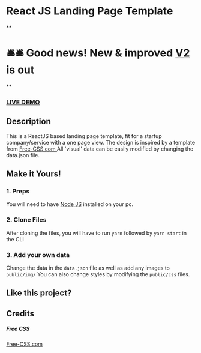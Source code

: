 # React JS Landing Page Template

**

# 🛎️🛎️ Good news! New & improved [V2](https://github.com/issaafalkattan/react-landing-page-template-2021) is out  

**


### <a href="https://react-landing-page-template-93ne.vercel.app/">LIVE DEMO</a> 

## Description
This is a ReactJS based landing page template, fit for a startup company/service with a one page view. The design is inspired by a template from <a href="https://www.free-css.com/assets/files/free-css-templates/preview/page234/interact/">Free-CSS.com </a>
All 'visual' data can be easily modified by changing the data.json file.

## Make it Yours!
### 1. Preps
You will need to have <a href="https://nodejs.org/">Node JS</a> installed on your pc. 

### 2. Clone Files
After cloning the files, you will have to run ```yarn``` followed by ```yarn start``` in the CLI
### 3. Add your own data 
Change the data in the ```data.json``` file as well as add any images to ```public/img/```
You can also change styles by modifying the ```public/css``` files.


## Like this project?

## Credits
##### Free CSS 
<a href="https://www.free-css.com/assets/files/free-css-templates/preview/page234/interact/">Free-CSS.com </a>

